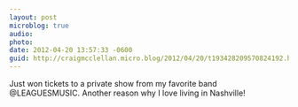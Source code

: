 ```yaml
---
layout: post
microblog: true
audio: 
photo: 
date: 2012-04-20 13:57:33 -0600
guid: http://craigmcclellan.micro.blog/2012/04/20/t193428209570824192.html
---
```

Just won tickets to a private show from my favorite band @LEAGUESMUSIC. Another reason why I love living in Nashville!
